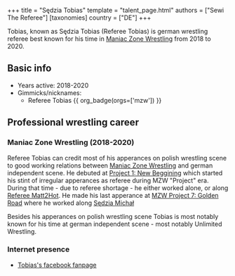 +++
title = "Sędzia Tobias"
template = "talent_page.html"
authors = ["Sewi The Referee"]
[taxonomies]
country = ["DE"]
+++

Tobias, known as Sędzia Tobias (Referee Tobias) is german wrestling referee best known for his time in [Maniac Zone Wrestling](@/o/mzw.md) from 2018 to 2020.

## Basic info

* Years active: 2018-2020
* Gimmicks/nicknames:
  - Referee Tobias {{ org_badge(orgs=['mzw']) }}
 
## Professional wrestling career

### Maniac Zone Wrestling (2018-2020)

Referee Tobias can credit most of his apperances on polish wrestling scene to good working relations between [Maniac Zone Wrestling](@/o/mzw.md) and german independent scene. He debuted at [Project 1: New Beggining](@/e/mzw/2018-10-13-mzw-project-1-new-beginning.md) which started his stint of irregular apperances as referee during MZW "Project" era. During that time - due to referee shortage - he either worked alone, or along [Referee Matt2Hot](sedzia-matt2hot.md). He made his last apperance at [MZW Project 7: Golden Road](2/e/mzw/2020-01-18-mzw-project-7-golden-road.md) where he worked along [Sędzia Michał](@/w/sedzia-michal.md)

Besides his apperances on polish wrestling scene Tobias is most notably known for his time at german independent scene - most notably Unlimited Wrestling.

### Internet presence

* [Tobias's facebook fanpage](https://www.facebook.com/TobitheRingRichter/)
